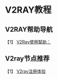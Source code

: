 
# V2RAY教程

## V2RAY帮助导航

【1】 [V2Ray使用幫助： ](https://v2server.github.io/Help/)

## V2ray节点推荐

【1】 [V2ray注册体验 ](https://v2server.github.io/)
